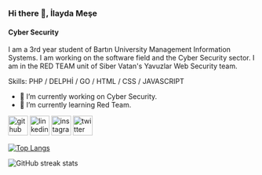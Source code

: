 ### Hi there 👋, İlayda Meşe
#### Cyber Security
I am a 3rd year student of Bartın University Management Information Systems. I am working on the software field and the Cyber ​​Security sector. I am in the RED TEAM unit of Siber Vatan's Yavuzlar Web Security team.

Skills: PHP / DELPHİ / GO / HTML / CSS / JAVASCRIPT

- 🔭 I’m currently working on Cyber Security. 
- 🌱 I’m currently learning Red Team. 


[<img src='https://cdn.jsdelivr.net/npm/simple-icons@3.0.1/icons/github.svg' alt='github' height='40'>](https://github.com/ilaydamese2)  [<img src='https://cdn.jsdelivr.net/npm/simple-icons@3.0.1/icons/linkedin.svg' alt='linkedin' height='40'>](https://www.linkedin.com/in/ilaydamese/)  [<img src='https://cdn.jsdelivr.net/npm/simple-icons@3.0.1/icons/instagram.svg' alt='instagram' height='40'>](https://www.instagram.com/ilaydamesee1/)  [<img src='https://cdn.jsdelivr.net/npm/simple-icons@3.0.1/icons/twitter.svg' alt='twitter' height='40'>](https://twitter.com/ilaydamese1)  

[![Top Langs](https://github-readme-stats.vercel.app/api/top-langs/?username=ilaydamese2)](https://github.com/anuraghazra/github-readme-stats)

![GitHub streak stats](https://streak-stats.demolab.com/?user=ilaydamese2)  

